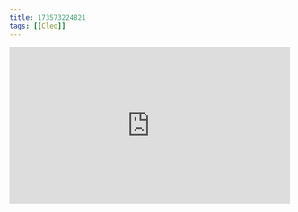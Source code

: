 ```yaml
---
title: 173573224821
tags: [[Cleo]]
---
```

<iframe allow="accelerometer; autoplay; clipboard-write; encrypted-media; gyroscope; picture-in-picture" allowfullscreen="" frameborder="0" height="281" id="youtube_iframe" src="https://www.youtube.com/embed/xBB1GLK1xPc?feature=oembed&amp;enablejsapi=1&amp;origin=https://safe.txmblr.com&amp;wmode=opaque" width="500"></iframe>